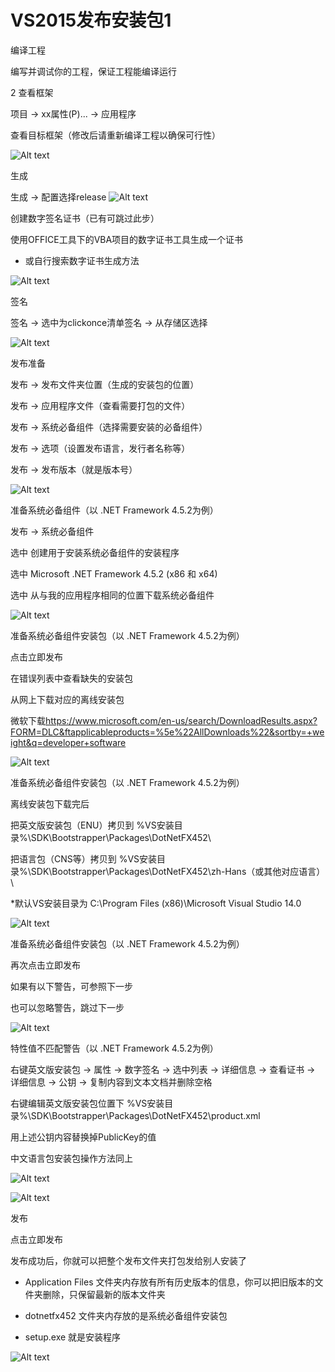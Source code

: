 # VS2015发布安装包1

编译工程

编写并调试你的工程，保证工程能编译运行

2
查看框架

项目   ->   xx属性(P)...   ->   应用程序

查看目标框架（修改后请重新编译工程以确保可行性）

![Alt text](/assets/images/VS2015%E5%8F%91%E5%B8%83%E5%AE%89%E8%A3%85%E5%8C%85/image.png)

生成

生成   ->   配置选择release
![Alt text](/assets/images/VS2015%E5%8F%91%E5%B8%83%E5%AE%89%E8%A3%85%E5%8C%85/image-1.png)

创建数字签名证书（已有可跳过此步）

使用OFFICE工具下的VBA项目的数字证书工具生成一个证书

* 或自行搜索数字证书生成方法

![Alt text](/assets/images/VS2015%E5%8F%91%E5%B8%83%E5%AE%89%E8%A3%85%E5%8C%85/image-2.png)

签名

签名   ->   选中为clickonce清单签名   ->   从存储区选择

![Alt text](/assets/images/VS2015%E5%8F%91%E5%B8%83%E5%AE%89%E8%A3%85%E5%8C%85/image-3.png)

发布准备

发布   ->   发布文件夹位置（生成的安装包的位置）

发布   ->   应用程序文件（查看需要打包的文件）

发布   ->   系统必备组件（选择需要安装的必备组件）

发布   ->   选项（设置发布语言，发行者名称等）

发布   ->   发布版本（就是版本号）

![Alt text](/assets/images/VS2015%E5%8F%91%E5%B8%83%E5%AE%89%E8%A3%85%E5%8C%85/image-4.png)

准备系统必备组件（以 .NET Framework 4.5.2为例）

发布   ->   系统必备组件

选中  创建用于安装系统必备组件的安装程序

选中  Microsoft .NET Framework 4.5.2 (x86 和 x64)

选中  从与我的应用程序相同的位置下载系统必备组件

![Alt text](/assets/images/VS2015%E5%8F%91%E5%B8%83%E5%AE%89%E8%A3%85%E5%8C%85/image-5.png)

准备系统必备组件安装包（以 .NET Framework 4.5.2为例）

点击立即发布

在错误列表中查看缺失的安装包

从网上下载对应的离线安装包

微软下载<https://www.microsoft.com/en-us/search/DownloadResults.aspx?FORM=DLC&ftapplicableproducts=%5e%22AllDownloads%22&sortby=+weight&q=developer+software>

![Alt text](/assets/images/VS2015%E5%8F%91%E5%B8%83%E5%AE%89%E8%A3%85%E5%8C%85/image-6.png)

准备系统必备组件安装包（以 .NET Framework 4.5.2为例）

离线安装包下载完后

把英文版安装包（ENU）拷贝到  %VS安装目录%\SDK\Bootstrapper\Packages\DotNetFX452\

把语言包（CNS等）拷贝到  %VS安装目录%\SDK\Bootstrapper\Packages\DotNetFX452\zh-Hans（或其他对应语言）\

  *默认VS安装目录为 C:\Program Files (x86)\Microsoft Visual Studio 14.0

  ![Alt text](/assets/images/VS2015%E5%8F%91%E5%B8%83%E5%AE%89%E8%A3%85%E5%8C%85/image-7.png)

准备系统必备组件安装包（以 .NET Framework 4.5.2为例）

再次点击立即发布

如果有以下警告，可参照下一步

也可以忽略警告，跳过下一步

![Alt text](/assets/images/VS2015%E5%8F%91%E5%B8%83%E5%AE%89%E8%A3%85%E5%8C%85/image-8.png)

特性值不匹配警告（以 .NET Framework 4.5.2为例）

右键英文版安装包   ->   属性   ->   数字签名   ->   选中列表   ->   详细信息   ->   查看证书   ->   详细信息   ->   公钥   ->   复制内容到文本文档并删除空格

右键编辑英文版安装包位置下  %VS安装目录%\SDK\Bootstrapper\Packages\DotNetFX452\product.xml

用上述公钥内容替换掉PublicKey的值

中文语言包安装包操作方法同上

![Alt text](/assets/images/VS2015%E5%8F%91%E5%B8%83%E5%AE%89%E8%A3%85%E5%8C%85/image-9.png)

![Alt text](/assets/images/VS2015%E5%8F%91%E5%B8%83%E5%AE%89%E8%A3%85%E5%8C%85/image-10.png)

发布

点击立即发布

发布成功后，你就可以把整个发布文件夹打包发给别人安装了

* Application Files 文件夹内存放有所有历史版本的信息，你可以把旧版本的文件夹删除，只保留最新的版本文件夹

* dotnetfx452 文件夹内存放的是系统必备组件安装包

* setup.exe 就是安装程序

![Alt text](/assets/images/VS2015%E5%8F%91%E5%B8%83%E5%AE%89%E8%A3%85%E5%8C%85/image-11.png)
